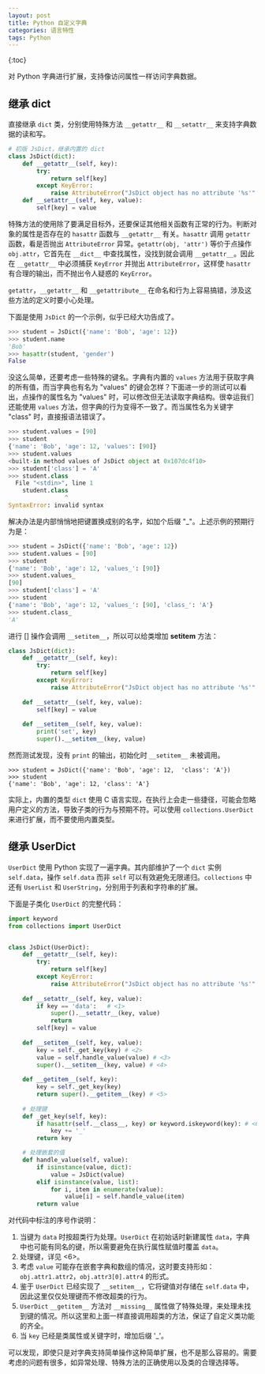 ```yaml
---
layout: post
title: Python 自定义字典
categories: 语言特性
tags: Python
---
```

{:toc}

对 Python 字典进行扩展，支持像访问属性一样访问字典数据。

## 继承 dict

直接继承 `dict` 类，分别使用特殊方法 `__getattr__` 和 `__setattr__` 来支持字典数据的读和写。

```python
# 初版 JsDict，继承内置的 dict
class JsDict(dict):
    def __getattr__(self, key):
        try:
            return self[key]
        except KeyError:
            raise AttributeError("JsDict object has no attribute '%s'" % key)
    def __setattr__(self, key, value):
        self[key] = value
```

特殊方法的使用除了要满足目标外，还要保证其他相关函数有正常的行为。判断对象的属性是否存在的 `hasattr` 函数与 `__getattr__` 有关。`hasattr` 调用 `getattr` 函数，看是否抛出 `AttributeError` 异常。`getattr(obj, 'attr')` 等价于点操作 `obj.attr`，它首先在 `__dict__` 中查找属性，没找到就会调用 `__getattr__`。因此在 `__getattr__` 中必须捕获 `KeyError` 并抛出 `AttributeError`，这样使 `hasattr` 有合理的输出，而不抛出令人疑惑的 `KeyError`。

`getattr`，`__getattr__` 和 `__getattribute__` 在命名和行为上容易搞错，涉及这些方法的定义时要小心处理。

下面是使用 `JsDict` 的一个示例，似乎已经大功告成了。

```python
>>> student = JsDict({'name': 'Bob', 'age': 12})
>>> student.name
'Bob'
>>> hasattr(student, 'gender')
False
```

没这么简单，还要考虑一些特殊的键名。字典有内置的 `values` 方法用于获取字典的所有值，而当字典也有名为 "values" 的键会怎样？下面进一步的测试可以看出，点操作的属性名为 "values" 时，可以修改但无法读取字典结构。很幸运我们还能使用 `values` 方法，但字典的行为变得不一致了。而当属性名为关键字 "class" 时，直接报语法错误了。

```python
>>> student.values = [90]
>>> student
{'name': 'Bob', 'age': 12, 'values': [90]}
>>> student.values
<built-in method values of JsDict object at 0x107dc4f10>
>>> student['class'] = 'A'
>>> student.class
  File "<stdin>", line 1
    student.class
                ^
SyntaxError: invalid syntax
```

解决办法是内部悄悄地把键置换成别的名字，如加个后缀 "_"。上述示例的预期行为是：

```python
>>> student = JsDict({'name': 'Bob', 'age': 12})
>>> student.values = [90]
>>> student
{'name': 'Bob', 'age': 12, 'values_': [90]}
>>> student.values_
[90]
>>> student['class'] = 'A'
>>> student
{'name': 'Bob', 'age': 12, 'values_': [90], 'class_': 'A'}
>>> student.class_
'A'
```

进行 [] 操作会调用 `__setitem__`，所以可以给类增加 __setitem__ 方法：

```python
class JsDict(dict):
    def __getattr__(self, key):
        try:
            return self[key]
        except KeyError:
            raise AttributeError("JsDict object has no attribute '%s'" % key)
    
    def __setattr__(self, key, value):
        self[key] = value
    
    def __setitem__(self, key, value):
        print('set', key)
        super().__setitem__(key, value)
```

然而测试发现，没有 `print` 的输出，初始化时 `__setitem__` 未被调用。

```
>>> student = JsDict({'name': 'Bob', 'age': 12,  'class': 'A'})
>>> student
{'name': 'Bob', 'age': 12, 'class': 'A'}
```

实际上，内置的类型 `dict` 使用 C 语言实现，在执行上会走一些捷径，可能会忽略用户定义的方法，导致子类的行为与预期不符。可以使用 `collections.UserDict `来进行扩展，而不要使用内置类型。

## 继承 UserDict

`UserDict` 使用 Python 实现了一遍字典。其内部维护了一个 `dict` 实例 `self.data`，操作 `self.data` 而非 `self` 可以有效避免无限递归。`collections` 中还有 `UserList` 和 `UserString`，分别用于列表和字符串的扩展。

下面是子类化 `UserDict` 的完整代码：

```python
import keyword
from collections import UserDict


class JsDict(UserDict):
    def __getattr__(self, key):
        try:
            return self[key]
        except KeyError:
            raise AttributeError("JsDict object has no attribute '%s'" % key)
    
    def __setattr__(self, key, value):
        if key == 'data':   # <1>
            super().__setattr__(key, value)
            return
        self[key] = value
    
    def __setitem__(self, key, value):
        key = self._get_key(key) # <2>
        value = self.handle_value(value) # <3>
        super().__setitem__(key, value) # <4>
    
    def __getitem__(self, key):
        key = self._get_key(key)
        return super().__getitem__(key) # <5>
    
    # 处理键
    def _get_key(self, key):
        if hasattr(self.__class__, key) or keyword.iskeyword(key): # <6>
            key += '_'
        return key

    # 处理嵌套的值
    def handle_value(self, value):
        if isinstance(value, dict):
            value = JsDict(value)
        elif isinstance(value, list):
            for i, item in enumerate(value):
                value[i] = self.handle_value(item)
        return value
```

对代码中标注的序号作说明：

1. 当键为 `data` 时按超类行为处理。`UserDict` 在初始话时新建属性 `data`，字典中也可能有同名的键，所以需要避免在执行属性赋值时覆盖 `data`。
2. 处理键，详见 <6>。
3. 考虑 `value` 可能存在嵌套字典和数组的情况，这时要支持形如：`obj.attr1.attr2`，`obj.attr3[0].attr4` 的形式。
4. 鉴于 `UserDict` 已经实现了 `__setitem__`，它将键值对存储在 `self.data` 中，因此这里仅仅处理键而不修改超类的行为。
5. `UserDict`  `__getitem__` 方法对 `__missing__` 属性做了特殊处理，来处理未找到键的情况。所以这里和上面一样直接调用超类的方法，保证了自定义类功能的齐全。
6. 当 `key` 已经是类属性或关键字时，增加后缀 '_'。

可以发现，即使只是对字典支持简单操作这种简单扩展，也不是那么容易的。需要考虑的问题有很多，如异常处理、特殊方法的正确使用以及类的合理选择等。
